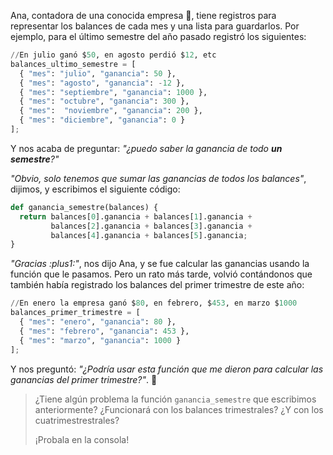 Ana, contadora de una conocida empresa :office:, tiene registros para representar los balances de cada mes y una lista para guardarlos. Por ejemplo, para el último semestre del año pasado registró los siguientes:

```python
//En julio ganó $50, en agosto perdió $12, etc
balances_ultimo_semestre = [
  { "mes": "julio", "ganancia": 50 }, 
  { "mes": "agosto", "ganancia": -12 }, 
  { "mes": "septiembre", "ganancia": 1000 }, 
  { "mes": "octubre", "ganancia": 300 }, 
  { "mes":  "noviembre", "ganancia": 200 }, 
  { "mes": "diciembre", "ganancia": 0 }
];
```

Y nos acaba de preguntar: _"¿puedo saber la ganancia de todo **un semestre**?"_

_"Obvio, solo tenemos que sumar las ganancias de todos los balances"_, dijimos, y escribimos el siguiente código:

```python
def ganancia_semestre(balances) {
  return balances[0].ganancia + balances[1].ganancia +
         balances[2].ganancia + balances[3].ganancia +
         balances[4].ganancia + balances[5].ganancia;
}
```

_"Gracias :plus1:"_, nos dijo Ana, y se fue calcular las ganancias usando la función que le pasamos. Pero un rato más tarde, volvió contándonos que también había registrado los balances del primer trimestre de este año:

```python
//En enero la empresa ganó $80, en febrero, $453, en marzo $1000
balances_primer_trimestre = [
  { "mes": "enero", "ganancia": 80 }, 
  { "mes": "febrero", "ganancia": 453 }, 
  { "mes": "marzo", "ganancia": 1000 }
];
```

Y nos preguntó: _"¿Podría usar esta función que me dieron para calcular las ganancias del primer trimestre?"_. :thought_balloon:

> ¿Tiene algún problema la función `ganancia_semestre` que escribimos anteriormente? ¿Funcionará con los balances trimestrales? ¿Y con los cuatrimestrestrales?
>
> ¡Probala en la consola!
